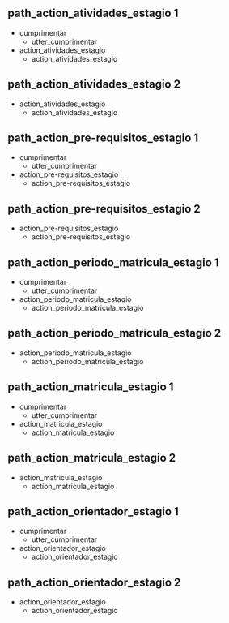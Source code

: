 ## path_action_atividades_estagio 1
* cumprimentar
    - utter_cumprimentar
* action_atividades_estagio
    - action_atividades_estagio

## path_action_atividades_estagio 2
* action_atividades_estagio
    - action_atividades_estagio

## path_action_pre-requisitos_estagio 1
* cumprimentar
	- utter_cumprimentar
* action_pre-requisitos_estagio
	- action_pre-requisitos_estagio

## path_action_pre-requisitos_estagio 2
* action_pre-requisitos_estagio
	- action_pre-requisitos_estagio

## path_action_periodo_matricula_estagio 1
* cumprimentar
	- utter_cumprimentar
* action_periodo_matricula_estagio
	- action_periodo_matricula_estagio

## path_action_periodo_matricula_estagio 2
* action_periodo_matricula_estagio
	- action_periodo_matricula_estagio

## path_action_matricula_estagio 1
* cumprimentar
	- utter_cumprimentar
* action_matricula_estagio
	- action_matricula_estagio

## path_action_matricula_estagio 2
* action_matricula_estagio
	- action_matricula_estagio

## path_action_orientador_estagio 1
* cumprimentar
	- utter_cumprimentar
* action_orientador_estagio
	- action_orientador_estagio

## path_action_orientador_estagio 2
* action_orientador_estagio
	- action_orientador_estagio